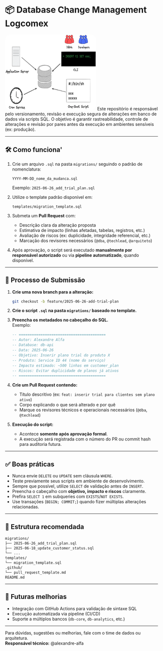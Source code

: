 # 📦 Database Change Management Logcomex
<img alt="DCM" src="assets/img.png" width="300px" height="250px" style="border-radius:20px; align-self: center;" />
Este repositório é responsável pelo versionamento, revisão e execução segura de alterações em banco de dados via scripts SQL. O objetivo é garantir rastreabilidade, controle de alterações e revisão por pares antes da execução em ambientes sensíveis (ex: produção).

---

## 🛠️ Como funciona'

1. Crie um arquivo `.sql` na pasta `migrations/` seguindo o padrão de nomenclatura:
   ```
   YYYY-MM-DD_nome_da_mudanca.sql
   ```
   Exemplo: `2025-06-26_add_trial_plan.sql`

2. Utilize o template padrão disponível em:
   ```
   templates/migration_template.sql
   ```

3. Submeta um **Pull Request** com:
   - Descrição clara da alteração proposta
   - Estimativa de impacto (linhas afetadas, tabelas, registros, etc.)
   - Avaliação de riscos (ex: duplicidade, integridade referencial, etc.)
   - Marcação dos revisores necessários (`@dba`, `@techlead`, `@arquiteto`)

4. Após aprovação, o script será executado **manualmente por responsável autorizado** ou via **pipeline automatizado**, quando disponível.

---

## 🔁 Processo de Submissão

1. **Crie uma nova branch para a alteração:**
   ```bash
   git checkout -b feature/2025-06-26-add-trial-plan
   ```

2. **Crie o script `.sql` na pasta `migrations/` baseado no template.**

3. **Preencha os metadados no cabeçalho do SQL.**  
   Exemplo:
   ```sql
   -- ========================================
   -- Autor: Alexandre Alfa
   -- Database: db-api
   -- Data: 2025-06-26
   -- Objetivo: Inserir plano trial do produto X
   -- Produto: Service ID 44 (nome do serviço)
   -- Impacto estimado: ~500 linhas em customer_plan
   -- Riscos: Evitar duplicidade de planos já ativos
   -- ========================================
   ```

4. **Crie um Pull Request contendo:**
   - Título descritivo (ex: `feat: inserir trial para clientes sem plano ativo`)
   - Corpo explicando o que será alterado e por quê
   - Marque os revisores técnicos e operacionais necessários (`@dba`, `@techlead`)

5. **Execução do script:**
   - Acontece **somente após aprovação formal**.
   - A execução será registrada com o número do PR ou commit hash para auditoria futura.

---

## ✅ Boas práticas

- Nunca envie `DELETE` ou `UPDATE` sem cláusula `WHERE`.
- Teste previamente seus scripts em ambiente de desenvolvimento.
- Sempre que possível, utilize `SELECT` de validação antes de `INSERT`.
- Preencha o cabeçalho com **objetivo, impacto e riscos** claramente.
- Prefira `SELECT 1` em subqueries com `EXISTS`/`NOT EXISTS`.
- Use transações (`BEGIN; COMMIT;`) quando fizer múltiplas alterações relacionadas.

---

## 📁 Estrutura recomendada

```plaintext
migrations/
├── 2025-06-26_add_trial_plan.sql
├── 2025-06-18_update_customer_status.sql
└── ...
templates/
└── migration_template.sql
.github/
└── pull_request_template.md
README.md
```

---

## 🚀 Futuras melhorias

- Integração com GitHub Actions para validação de sintaxe SQL
- Execução automatizada via pipeline (CI/CD)
- Suporte a múltiplos bancos (`db-core`, `db-analytics`, etc.)

---

Para dúvidas, sugestões ou melhorias, fale com o time de dados ou arquitetura.  
**Responsável técnico:** @alexandre-alfa
